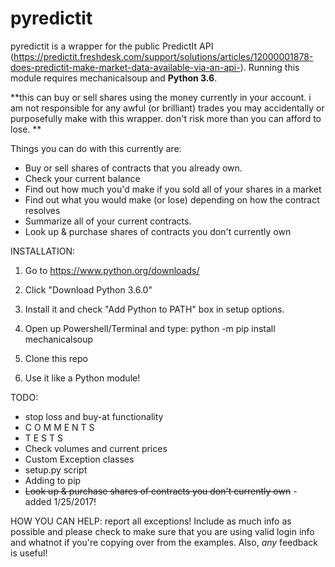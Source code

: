 # pyredictit

pyredictit is a wrapper for the public PredictIt API (https://predictit.freshdesk.com/support/solutions/articles/12000001878-does-predictit-make-market-data-available-via-an-api-).  Running this module requires mechanicalsoup and <b>Python 3.6</b>.

**this can buy or sell shares using the money currently in your account. i am not responsible for any awful (or brilliant) trades you may accidentally or purposefully make with this wrapper. don't risk more than you can afford to lose. **

Things you can do with this currently are:
- Buy or sell shares of contracts that you already own.
- Check your current balance
- Find out how much you'd make if you sold all of your shares in a market
- Find out what you would make (or lose) depending on how the contract resolves
- Summarize all of your current contracts.
- Look up & purchase shares of contracts you don't currently own

INSTALLATION:

1. Go to https://www.python.org/downloads/

2. Click "Download Python 3.6.0"

3. Install it and check "Add Python to PATH"  box in setup options.

4. Open up Powershell/Terminal and type: python -m pip install mechanicalsoup

5. Clone this repo

6. Use it like a Python module!

TODO:
* stop loss and buy-at functionality
* C O M M E N T S
* T E S T S
* Check volumes and current prices
* Custom Exception classes
* setup.py script
* Adding to pip
* <s>Look up & purchase shares of contracts you don't currently own</s> - added 1/25/2017!

HOW YOU CAN HELP:
report all exceptions!  Include as much info as possible and please check to make sure that you are using valid login info and whatnot if you're copying over from the examples.  Also, *any* feedback is useful! 
